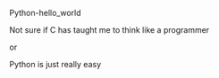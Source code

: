 Python-hello_world

Not sure if C has taught me to think like a programmer

or 

Python is just really easy
